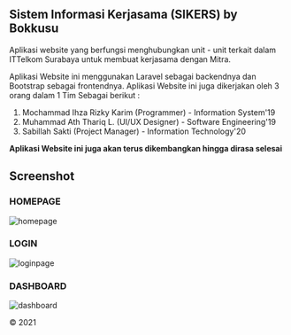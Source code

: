 ## Sistem Informasi Kerjasama (SIKERS) by Bokkusu

Aplikasi website yang berfungsi menghubungkan unit - unit terkait dalam ITTelkom Surabaya untuk membuat kerjasama dengan Mitra.

Aplikasi Website ini menggunakan Laravel sebagai backendnya dan Bootstrap sebagai frontendnya. Aplikasi Website ini juga dikerjakan oleh 3 orang dalam 1 Tim Sebagai berikut :

1. Mochammad Ihza Rizky Karim (Programmer) - Information System'19
2. Muhammad Ath Thariq L. (UI/UX Designer) - Software Engineering'19
3. Sabillah Sakti (Project Manager) - Information Technology'20

**Aplikasi Website ini juga akan terus dikembangkan hingga dirasa selesai**

## Screenshot

### HOMEPAGE
![homepage](https://github.com/ihzarizkyk/bokkusu/blob/main/screenshoot/homepage.png)


### LOGIN
![loginpage](https://github.com/ihzarizkyk/bokkusu/blob/main/screenshoot/login.png)


### DASHBOARD
![dashboard](https://github.com/ihzarizkyk/bokkusu/blob/main/screenshoot/dashboard.png)

&copy; 2021